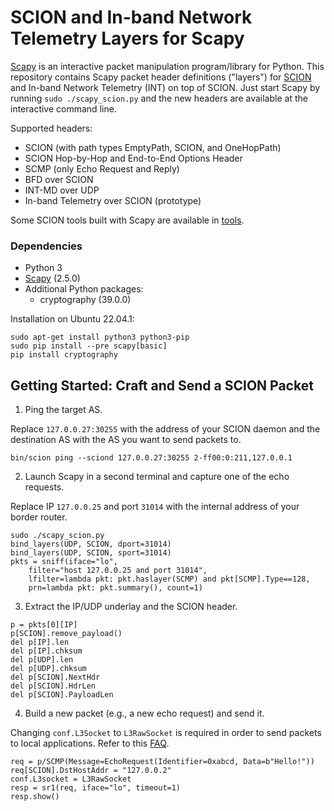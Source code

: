 SCION and In-band Network Telemetry Layers for Scapy
====================================================

[Scapy](https://scapy.net/) is an interactive packet manipulation program/library for Python. This
repository contains Scapy packet header definitions ("layers") for [SCION](https://www.scion-architecture.net/)
and In-band Network Telemetry (INT) on top of SCION. Just start Scapy by running
`sudo ./scapy_scion.py` and the new headers are available at the interactive command line.

Supported headers:
- SCION (with path types EmptyPath, SCION, and OneHopPath)
- SCION Hop-by-Hop and End-to-End Options Header
- SCMP (only Echo Request and Reply)
- BFD over SCION
- INT-MD over UDP
- In-band Telemetry over SCION (prototype)

Some SCION tools built with Scapy are available in [tools](/tools).

### Dependencies
- Python 3
- [Scapy](https://scapy.net/) (2.5.0)
- Additional Python packages:
    - cryptography (39.0.0)

Installation on Ubuntu 22.04.1:
```
sudo apt-get install python3 python3-pip
sudo pip install --pre scapy[basic]
pip install cryptography
```

Getting Started: Craft and Send a SCION Packet
----------------------------------------------
1. Ping the target AS.

Replace `127.0.0.27:30255` with the address of your SCION daemon and the destination AS with the AS
you want to send packets to.
```
bin/scion ping --sciond 127.0.0.27:30255 2-ff00:0:211,127.0.0.1
```

2. Launch Scapy in a second terminal and capture one of the echo requests.

Replace IP `127.0.0.25` and port `31014` with the internal address of your border router.
```
sudo ./scapy_scion.py
bind_layers(UDP, SCION, dport=31014)
bind_layers(UDP, SCION, sport=31014)
pkts = sniff(iface="lo",
    filter="host 127.0.0.25 and port 31014",
    lfilter=lambda pkt: pkt.haslayer(SCMP) and pkt[SCMP].Type==128,
    prn=lambda pkt: pkt.summary(), count=1)
```

3. Extract the IP/UDP underlay and the SCION header.
```
p = pkts[0][IP]
p[SCION].remove_payload()
del p[IP].len
del p[IP].chksum
del p[UDP].len
del p[UDP].chksum
del p[SCION].NextHdr
del p[SCION].HdrLen
del p[SCION].PayloadLen
```

4. Build a new packet (e.g., a new echo request) and send it.

Changing `conf.L3Socket` to `L3RawSocket` is required in order to send packets to local
applications.
Refer to this [FAQ](https://scapy.readthedocs.io/en/latest/troubleshooting.html#i-can-t-ping-127-0-0-1-scapy-does-not-work-with-127-0-0-1-or-on-the-loopback-interface).
```
req = p/SCMP(Message=EchoRequest(Identifier=0xabcd, Data=b"Hello!"))
req[SCION].DstHostAddr = "127.0.0.2"
conf.L3socket = L3RawSocket
resp = sr1(req, iface="lo", timeout=1)
resp.show()
```
